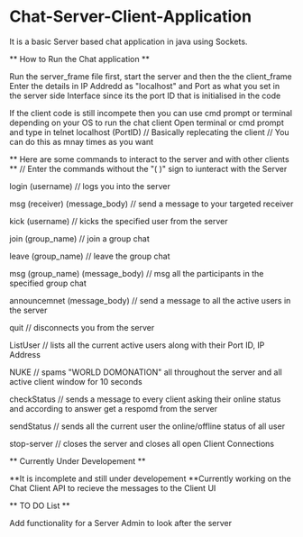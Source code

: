 # Chat-Server-Client-Application

It is a basic Server based chat application in java using Sockets. 

** How to Run the Chat application **

Run the server_frame file  first, start the server and then the the client_frame  
Enter the details in IP Addredd as "localhost" and Port as what you set in the server side Interface since its the port ID that is initialised in the code

If the client code is still incompete then you can use cmd prompt or terminal depending on your OS to run the chat client
Open terminal or cmd prompt and type in 
telnet localhost (PortID)     // Basically replecating the client
                              // You can do this as mnay times as you want
                        
 ** Here are some commands to interact to the server and with other clients **
 // Enter the commands without the "( )" sign to iunteract with the Server 
 
 login  (username)   // logs you into the server 
  
 msg (receiver) (message_body)  // send a message to your targeted receiver
  
 kick (username)    // kicks the specified user from the server
  
 join (group_name)  // join a group chat
 
 leave (group_name) // leave the group chat
 
 msg (group_name) (message_body)    // msg all the participants in the specified group chat
  
 announcemnet (message_body)    // send a message to all the active users in the server 
 
 quit   // disconnects you from the server
 
 ListUser    // lists all the current active users along with their Port ID, IP Address
 
 NUKE   // spams "WORLD DOMONATION" all throughout the server and all active client window for 10 seconds

 checkStatus 	// sends a message to every client asking their online status and according to answer get a respomd from the server

 sendStatus	// sends all the current user the online/offline status of all user 
 
 stop-server	// closes the server and closes all open Client Connections 

** Currently Under Developement **

**It is incomplete and still under developement
**Currently working on the Chat Client API to recieve the messages to the Client UI



** TO DO List **

Add functionality for a Server Admin to look after the server
